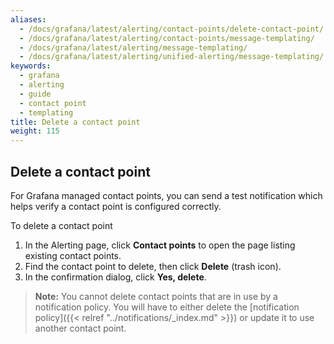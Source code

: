 ```yaml
---
aliases:
  - /docs/grafana/latest/alerting/contact-points/delete-contact-point/
  - /docs/grafana/latest/alerting/contact-points/message-templating/
  - /docs/grafana/latest/alerting/message-templating/
  - /docs/grafana/latest/alerting/unified-alerting/message-templating/
keywords:
  - grafana
  - alerting
  - guide
  - contact point
  - templating
title: Delete a contact point
weight: 115
---
```


## Delete a contact point

For Grafana managed contact points, you can send a test notification which helps verify a contact point is configured correctly.

To delete a contact point

1. In the Alerting page, click **Contact points** to open the page listing existing contact points.
1. Find the contact point to delete, then click **Delete** (trash icon).
1. In the confirmation dialog, click **Yes, delete**.

> **Note:** You cannot delete contact points that are in use by a notification policy. You will have to either delete the [notification policy]({{< relref "../notifications/_index.md" >}}) or update it to use another contact point.
